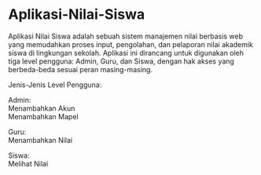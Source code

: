 # Aplikasi-Nilai-Siswa
Aplikasi Nilai Siswa adalah sebuah sistem manajemen nilai berbasis web yang memudahkan proses input, pengolahan, dan pelaporan nilai akademik siswa di lingkungan sekolah. Aplikasi ini dirancang untuk digunakan oleh tiga level pengguna: Admin, Guru, dan Siswa, dengan hak akses yang berbeda-beda sesuai peran masing-masing.

Jenis-Jenis Level Pengguna:

Admin:<br>
Menambahkan Akun<br>
Menambahkan Mapel

Guru:<br>
Menambahkan Nilai

Siswa:<br>
Melihat Nilai
